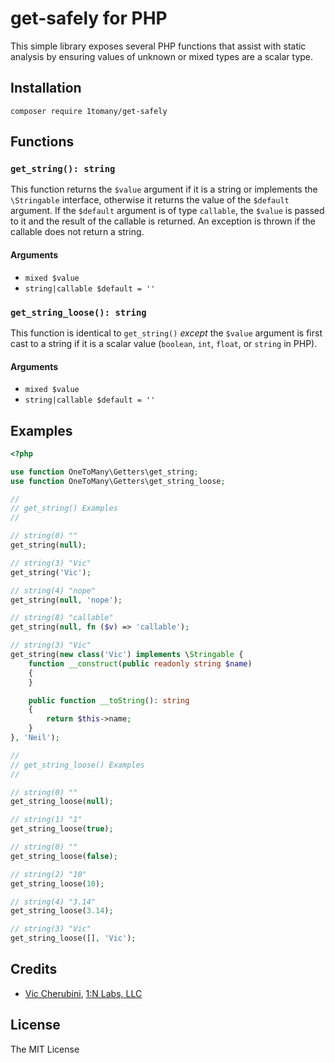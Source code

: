 # get-safely for PHP
This simple library exposes several PHP functions that assist with static analysis by ensuring values of unknown or mixed types are a scalar type.

## Installation
```
composer require 1tomany/get-safely
```

## Functions
### `get_string(): string`
This function returns the `$value` argument if it is a string or implements the `\Stringable` interface, otherwise it returns the value of the `$default` argument. If the `$default` argument is of type `callable`, the `$value` is passed to it and the result of the callable is returned. An exception is thrown if the callable does not return a string.

#### Arguments
- `mixed $value`
- `string|callable $default = ''`

### `get_string_loose(): string`
This function is identical to `get_string()` _except_ the `$value` argument is first cast to a string if it is a scalar value (`boolean`, `int`, `float`, or `string` in PHP).

#### Arguments
- `mixed $value`
- `string|callable $default = ''`

## Examples
```php
<?php

use function OneToMany\Getters\get_string;
use function OneToMany\Getters\get_string_loose;

//
// get_string() Examples
//

// string(0) ""
get_string(null);

// string(3) "Vic"
get_string('Vic');

// string(4) "nope"
get_string(null, 'nope');

// string(8) "callable"
get_string(null, fn ($v) => 'callable');

// string(3) "Vic"
get_string(new class('Vic') implements \Stringable {
    function __construct(public readonly string $name)
    {
    }

    public function __toString(): string
    {
        return $this->name;
    }
}, 'Neil');

//
// get_string_loose() Examples
//

// string(0) ""
get_string_loose(null);

// string(1) "1"
get_string_loose(true);

// string(0) ""
get_string_loose(false);

// string(2) "10"
get_string_loose(10);

// string(4) "3.14"
get_string_loose(3.14);

// string(3) "Vic"
get_string_loose([], 'Vic');
```

## Credits
- [Vic Cherubini](https://github.com/viccherubini), [1:N Labs, LLC](https://1tomany.com)

## License
The MIT License
